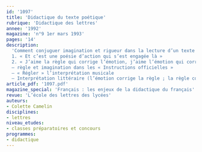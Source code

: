 ```yaml
---
id: '1097'
title: 'Didactique du texte poétique'
rubrique: 'Didactique des lettres'
annee: '1992'
magazine: 'n°9 1er mars 1993'
pages: '14'
description: 
  'Comment conjuguer imagination et rigueur dans la lecture d’un texte poétique :
  1. « Et c’est une poésie d’action qui s’est engagée là »
  2. « J’aime la règle qui corrige l’émotion, j’aime l’émotion qui corrige la règle »
  – règle et imagination dans les « Instructions officielles »
  – « Régler » l’interprétation musicale
  – Interprétation littéraire (l’émotion corrige la règle ; la règle corrige l’émotion)'
article_pdf: '1097.pdf'
magazine_special: 'Français : les enjeux de la didactique du français'
revue: 'L’école des lettres des lycées'
auteurs:
- Colette Camelin
disciplines:
- lettres
niveau_etudes:
- classes préparatoires et concours
programmes:
- didactique
---
```

